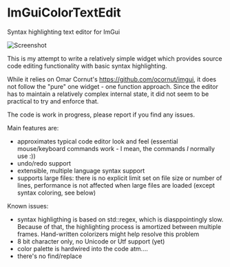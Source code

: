 # ImGuiColorTextEdit
Syntax highlighting text editor for ImGui

![Screenshot](https://github.com/BalazsJako/ImGuiColorTextEdit/blob/master/ImGuiTextEdit.png "Screenshot")

This is my attempt to write a relatively simple widget which provides source code editing functionality with basic syntax highlighting.

While it relies on Omar Cornut's https://github.com/ocornut/imgui, it does not follow the "pure" one widget - one function approach. Since the editor has to maintain a relatively complex internal state, it did not seem to be practical to try and enforce that.

The code is work in progress, please report if you find any issues.

Main features are:
 - approximates typical code editor look and feel (essential mouse/keyboard commands work - I mean, the commands _I_ normally use :))
 - undo/redo support
 - extensible, multiple language syntax support
 - supports large files: there is no explicit limit set on file size or number of lines, performance is not affected when large files are loaded (except syntax coloring, see below)

Known issues:
 - syntax highligthing is based on std::regex, which is diasppointingly slow. Because of that, the highlighting process is amortized between multiple frames. Hand-written colorizers might help resolve this problem
 - 8 bit character only, no Unicode or Utf support (yet)
 - color palette is hardwired into the code atm....
 - there's no find/replace 

